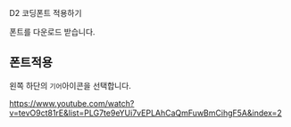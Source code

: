 D2 코딩폰트 적용하기

폰트를 다운로드 받습니다.

## 폰트적용
왼쪽 하단의 `기어`아이콘을 선택합니다.


https://www.youtube.com/watch?v=tevO9ct81rE&list=PLG7te9eYUi7vEPLAhCaQmFuwBmCihgF5A&index=2
